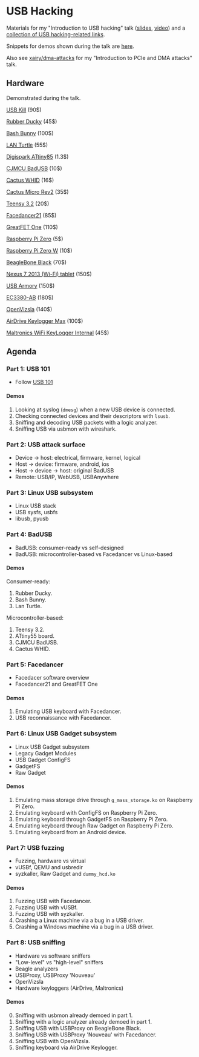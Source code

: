 USB Hacking
===========

Materials for my "Introduction to USB hacking" talk ([slides](https://docs.google.com/presentation/d/1yeQigRsWQLko3TXNg8zsKT_45aHrcZgYhsKJvFc2yQk/edit?usp=sharing), [video](https://www.youtube.com/watch?v=fZCSmwJQedc)) and a [collection of USB hacking–related links](LINKS.md).

Snippets for demos shown during the talk are [here](DEMOS.md).

Also see [xairy/dma-attacks](https://github.com/xairy/dma-attacks) for my "Introduction to PCIe and DMA attacks" talk.


## Hardware

Demonstrated during the talk.

[USB Kill](https://usbkill.com/) (90$)

[Rubber Ducky](https://hakshop.com/products/usb-rubber-ducky-deluxe) (45$)

[Bash Bunny](https://hakshop.com/products/bash-bunny) (100$)

[LAN Turtle](https://hakshop.com/products/lan-turtle) (55$)

[Digispark ATtiny85](https://www.aliexpress.com/item/Free-shipping-1pcs-Digispark-kickstarter-development-board-ATTINY85-module-for-Arduino-usb/32697283942.html) (1.3$)

[CJMCU BadUSB](https://www.aliexpress.com/item/CJMCU-virtual-Keyboard-Badusb-USB-TTF-memory-Keyboard-ATMEGA32U4-module/32817551271.html) (10$)

[Cactus WHID](https://www.aliexpress.com/item/Cactus-Micro-compatible-board-plus-WIFI-chip-esp8266-for-atmega32u4/32318391529.html) (16$)

[Cactus Micro Rev2](https://www.aliexpress.com/item/Cactus-Micro-Rev2-Pro-Micro-atmega32u4-WIFI-ESP8266-module-ESP-11-ESP-03/32804236925.html) (35$)

[Teensy 3.2](https://www.pjrc.com/store/teensy32.html) (20$)

[Facedancer21](http://goodfet.sourceforge.net/hardware/facedancer21/) (85$)

[GreatFET One](https://greatscottgadgets.com/greatfet/one/) (110$)

[Raspberry Pi Zero](https://www.raspberrypi.org/products/raspberry-pi-zero/) (5$)

[Raspberry Pi Zero W](https://www.raspberrypi.org/products/raspberry-pi-zero-w/) (10$)

[BeagleBone Black](https://beagleboard.org/black) (70$)

[Nexus 7 2013 (Wi-Fi) tablet](https://en.wikipedia.org/wiki/Nexus_7_(2013)) (150$)

[USB Armory](https://inversepath.com/usbarmory) (150$)

[EC3380-AB](http://www.bplus.com.tw/Adapter/EC3380-AB.html) (180$)

[OpenVizsla](http://openvizsla.org/) (140$)

[AirDrive Keylogger Max](http://www.keelog.com/hardware-keylogger/) (100$)

[Maltronics WiFi KeyLogger Internal](https://maltronics.com/products/wifi-keylogger-internal) (45$)


## Agenda

### Part 1: USB 101

* Follow [USB 101](http://www.cypress.com/file/134171/download)

#### Demos

1. Looking at syslog (`dmesg`) when a new USB device is connected.
2. Checking connected devices and their descriptors with `lsusb`.
3. Sniffing and decoding USB packets with a logic analyzer.
4. Sniffing USB via usbmon with wireshark.

### Part 2: USB attack surface

* Device -> host: electrical, firmware, kernel, logical
* Host -> device: firmware, android, ios
* Host -> device -> host: original BadUSB
* Remote: USB/IP, WebUSB, USBAnywhere

### Part 3: Linux USB subsystem

* Linux USB stack
* USB sysfs, usbfs
* libusb, pyusb

### Part 4: BadUSB

* BadUSB: consumer-ready vs self-designed
* BadUSB: microcontroller-based vs Facedancer vs Linux-based

#### Demos

Consumer-ready:

1. Rubber Ducky.
2. Bash Bunny.
3. Lan Turtle.

Microcontroller-based:

1. Teensy 3.2.
2. ATtiny55 board.
3. CJMCU BadUSB.
4. Cactus WHID.

### Part 5: Facedancer

* Facedacer software overview
* Facedancer21 and GreatFET One

#### Demos

1. Emulating USB keyboard with Facedancer.
2. USB reconnaissance with Facedancer.

### Part 6: Linux USB Gadget subsystem

* Linux USB Gadget subsystem
* Legacy Gadget Modules 
* USB Gadget ConfigFS
* GadgetFS
* Raw Gadget

#### Demos

1. Emulating mass storage drive through `g_mass_storage.ko` on Raspberry Pi Zero.
2. Emulating keyboard with ConfigFS on Raspberry Pi Zero.
3. Emulating keyboard through GadgetFS on Raspberry Pi Zero.
4. Emulating keyboard through Raw Gadget on Raspberry Pi Zero.
5. Emulating keyboard from an Android device.

### Part 7: USB fuzzing

* Fuzzing, hardware vs virtual
* vUSBf, QEMU and usbredir
* syzkaller, Raw Gadget and `dummy_hcd.ko`

#### Demos

1. Fuzzing USB with Facedancer.
2. Fuzzing USB with vUSBf.
3. Fuzzing USB with syzkaller.
4. Crashing a Linux machine via a bug in a USB driver.
5. Crashing a Windows machine via a bug in a USB driver.

### Part 8: USB sniffing

* Hardware vs software sniffers
* "Low-level" vs "high-level" sniffers
* Beagle analyzers
* USBProxy, USBProxy 'Nouveau'
* OpenVizsla
* Hardware keyloggers (AirDrive, Maltronics)

#### Demos

0. Sniffing with usbmon already demoed in part 1.
1. Sniffing with a logic analyzer already demoed in part 1.
2. Sniffing USB with USBProxy on BeagleBone Black.
3. Sniffing USB with USBProxy 'Nouveau' with Facedancer.
4. Sniffing USB with OpenVizsla.
5. Sniffing keyboard via AirDrive Keylogger.
